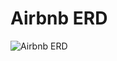 # Airbnb ERD

![Airbnb ERD](https://lucid.app/lucidchart/857441b8-1f8c-4410-9a10-4cb1ddec822a/edit?viewport_loc=-780%2C-224%2C2138%2C1002%2C0_0&invitationId=inv_44342310-b98e-4c9d-a9d5-02bb83089057)